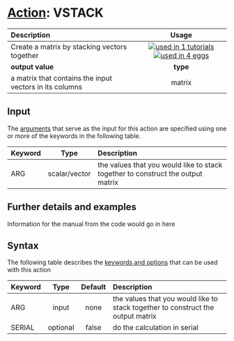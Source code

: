 # [Action](actions.md): VSTACK

| Description    | Usage |
|:--------|:--------:|
| Create a matrix by stacking vectors together | [![used in 1 tutorials](https://img.shields.io/badge/tutorials-1-green.svg)](https://www.plumed-tutorials.org/browse.html?search=VSTACK)[![used in 4 eggs](https://img.shields.io/badge/nest-4-green.svg)](https://www.plumed-nest.org/browse.html?search=VSTACK)|
 | **output value** | **type** |
| a matrix that contains the input vectors in its columns | matrix |

## Input

The [arguments](specifying_arguments.html) that serve as the input for this action are specified using one or more of the keywords in the following table.

| Keyword |  Type | Description |
|:--------|:------:|:-----------|
| ARG | scalar/vector | the values that you would like to stack together to construct the output matrix |


## Further details and examples 
Information for the manual from the code would go in here 
## Syntax 
The following table describes the [keywords and options](parsing.md) that can be used with this action 

| Keyword | Type | Default | Description |
|:-------|:----:|:-------:|:-----------|
| ARG | input | none | the values that you would like to stack together to construct the output matrix |
| SERIAL | optional | false |  do the calculation in serial |
